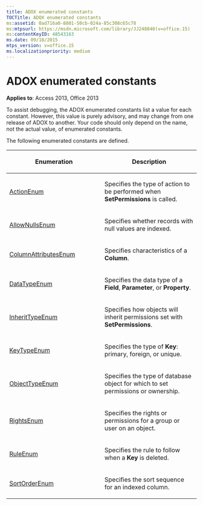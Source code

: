 ```yaml
---
title: ADOX enumerated constants
TOCTitle: ADOX enumerated constants
ms:assetid: 0ad716a0-8801-50cb-024a-85c308c65c78
ms:mtpsurl: https://msdn.microsoft.com/library/JJ248840(v=office.15)
ms:contentKeyID: 48543163
ms.date: 09/18/2015
mtps_version: v=office.15
ms.localizationpriority: medium
---
```


# ADOX enumerated constants

**Applies to**: Access 2013, Office 2013

To assist debugging, the ADOX enumerated constants list a value for each constant. However, this value is purely advisory, and may change from one release of ADOX to another. Your code should only depend on the name, not the actual value, of enumerated constants.

The following enumerated constants are defined.


<table>
<colgroup>
<col style="width: 50%" />
<col style="width: 50%" />
</colgroup>
<thead>
<tr class="header">
<th><p>Enumeration</p></th>
<th><p>Description</p></th>
</tr>
</thead>
<tbody>
<tr class="odd">
<td><p><a href="actionenum.md">ActionEnum</a></p></td>
<td><p>Specifies the type of action to be performed when <strong>SetPermissions</strong> is called.</p></td>
</tr>
<tr class="even">
<td><p><a href="allownullsenum.md">AllowNullsEnum</a></p></td>
<td><p>Specifies whether records with null values are indexed.</p></td>
</tr>
<tr class="odd">
<td><p><a href="columnattributesenum.md">ColumnAttributesEnum</a></p></td>
<td><p>Specifies characteristics of a <strong>Column</strong>.</p></td>
</tr>
<tr class="even">
<td><p><a href="datatypeenum.md">DataTypeEnum</a></p></td>
<td><p>Specifies the data type of a <strong>Field</strong>, <strong>Parameter</strong>, or <strong>Property</strong>.</p></td>
</tr>
<tr class="odd">
<td><p><a href="inherittypeenum.md">InheritTypeEnum</a></p></td>
<td><p>Specifies how objects will inherit permissions set with <strong>SetPermissions</strong>.</p></td>
</tr>
<tr class="even">
<td><p><a href="keytypeenum.md">KeyTypeEnum</a></p></td>
<td><p>Specifies the type of <strong>Key</strong>: primary, foreign, or unique.</p></td>
</tr>
<tr class="odd">
<td><p><a href="objecttypeenum.md">ObjectTypeEnum</a></p></td>
<td><p>Specifies the type of database object for which to set permissions or ownership.</p></td>
</tr>
<tr class="even">
<td><p><a href="rightsenum.md">RightsEnum</a></p></td>
<td><p>Specifies the rights or permissions for a group or user on an object.</p></td>
</tr>
<tr class="odd">
<td><p><a href="ruleenum.md">RuleEnum</a></p></td>
<td><p>Specifies the rule to follow when a <strong>Key</strong> is deleted.</p></td>
</tr>
<tr class="even">
<td><p><a href="sortorderenum.md">SortOrderEnum</a></p></td>
<td><p>Specifies the sort sequence for an indexed column.</p></td>
</tr>
</tbody>
</table>

